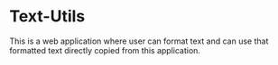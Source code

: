 # Text-Utils
This is a web application where user can format text and can use that formatted text directly copied from this application.
